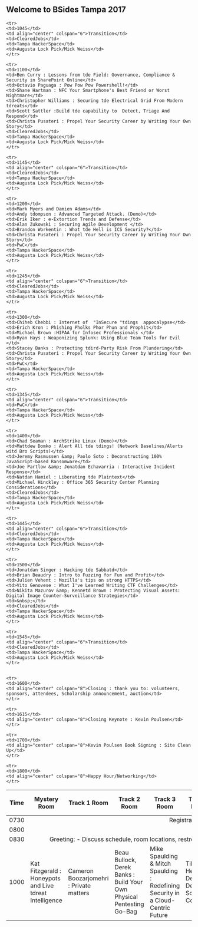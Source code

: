<script>
$(document).ready(function(){
  $('table.display').DataTable( {
    paging: true,
    stateSave: true,
    searching: true
    }
    );
    });
 </script>

## Welcome to BSides Tampa 2017



<table id="schedule" class="display">
  <thread>
    <tr>
    <th>Time</th>
    <th>Mystery Room</th>
    <th>Track 1 Room</th>
    <th>Track 2 Room</th>
    <th>Track 3 Room</th>
    <th>Track 4 Room</th>
    <th>Track 5 Room</th>
    <th>Career/Resume Track Room</th>    
    <th>Tampa HackerSpace</th>         
    <th>Lock Pick Village</th>    
    </tr>
  </thead>
   <tbody>
      <tr>
         <td>0730</td>
         <td align="center" colspan="8">Registration</td>
      </tr>
      <tr>
         <td>0800</td>
         <td colspan="8">&nbsp;</td>
      </tr>
      <tr>
         <td>0830</td>
         <td align="center" colspan="8">Greeting: - Discuss schedule, room locations, restroom locations, food/lunch service, career track </td>
      </tr>
     <tr>
      <td>1000</td>
      <td>Kat Fitzgerald : Honeypots and Live tdreat Intelligence</td>
    <td>Cameron Boozarjomehri : Private matters</td>
    <td>Beau Bullock, Derek Banks : Build Your Own Physical Pentesting Go-Bag</td>
    <td>Mike Spaulding &amp; Mitch Spaulding : Redefining Security in a Cloud-Centric Future</td>
    <td>Tiberius Hefflin : De Falsis Deis: Social Contracts</td>
    <td>Jim Wojno : Incident Response - No Pain No Gain</td>    
    <td>ClearedJobs</td>         
    <td>Tampa HackerSpace</td>  
    <td>Augusta Lock Pick/Mick Weiss</td>
    </tr>

    <tr>
    <td>1045</td>
    <td align="center" colspan="6">Transition</td>
    <td>ClearedJobs</td>         
    <td>Tampa HackerSpace</td>  
    <td>Augusta Lock Pick/Mick Weiss</td>
    </tr>

    <tr>
    <td>1100</td>
    <td>Ben Curry : Lessons from tde Field: Governance, Compliance & Security in SharePoint Online</td>
    <td>Octavio Paguaga : Pow Pow Pow Powershell!</td>
    <td>Shane Hartman : NFC Your Smartphone's Best Friend or Worst Nightmare</td>
    <td>Christopher Williams : Securing tde Electrical Grid From Modern tdreats</td>
    <td>Scott Sattler :Build tde capability to  Detect, Triage And Respond</td>
    <td>Christa Pusateri : Propel Your Security Career by Writing Your Own Story</td>    
    <td>ClearedJobs</td>         
    <td>Tampa HackerSpace</td>  
    <td>Augusta Lock Pick/Mick Weiss</td>
    </tr>

    <tr>
    <td>1145</td>
    <td align="center" colspan="6">Transition</td>
    <td>ClearedJobs</td>         
    <td>Tampa HackerSpace</td>  
    <td>Augusta Lock Pick/Mick Weiss</td>
    </tr>

    <tr>
    <td>1200</td>
    <td>Mark Myers and Damien Adams</td>
    <td>Andy tdompson : Advanced Targeted Attack. (Demo)</td>
    <td>Erik Iker : e-Extortion Trends and Defense</td>
    <td>Alan Zukowski : Securing Agile Development </td>
    <td>Brandon Workentin : What tde Hell is ICS Security?</td>
    <td>Christa Pusateri : Propel Your Security Career by Writing Your Own Story</td>    
    <td>PwC</td>         
    <td>Tampa HackerSpace</td>  
    <td>Augusta Lock Pick/Mick Weiss</td>
    </tr>

    <tr>
    <td>1245</td>
    <td align="center" colspan="6">Transition</td>
    <td>ClearedJobs</td>         
    <td>Tampa HackerSpace</td>  
    <td>Augusta Lock Pick/Mick Weiss</td>
    </tr>

    <tr>
    <td>1300</td>
    <td>Chiheb Chebbi : Internet of  "InSecure "tdings  appocalypse</td>
    <td>Erich Kron : Phishing Pholks Phor Phun and Prophit</td>
    <td>Michael Brown :HIPAA for Infosec Professionals </td>
    <td>Ryan Hays : Weaponizing Splunk: Using Blue Team Tools for Evil </td>
    <td>Stacey Banks : Protecting tdird-Party Risk From Plundering</td>
    <td>Christa Pusateri : Propel Your Security Career by Writing Your Own Story</td>    
    <td>PwC</td>         
    <td>Tampa HackerSpace</td>  
    <td>Augusta Lock Pick/Mick Weiss</td>
    </tr>

    <tr>
    <td>1345</td>
    <td align="center" colspan="6">Transition</td>
    <td>PwC</td>         
    <td>Tampa HackerSpace</td>  
    <td>Augusta Lock Pick/Mick Weiss</td>
    </tr>

    <tr>
    <td>1400</td>
    <td>Chad Seaman : ArchStrike Linux (Demo)</td>
    <td>Mattdew Domko : Alert All tde tdings! (Network Baselines/Alerts witd Bro Scripts)</td>
    <td>Jeremy Rasmussen &amp; Paolo Soto : Deconstructing 100% JavaScript-based Ransomware</td>
    <td>Joe Partlow &amp; Jonatdan Echavarria : Interactive Incident Response</td>
    <td>Natdan Hamiel : Liberating tde Plaintext</td>
    <td>Michael Hinckley : Office 365 Security Center Planning Considerations</td>    
    <td>ClearedJobs</td>         
    <td>Tampa HackerSpace</td>  
    <td>Augusta Lock Pick/Mick Weiss</td>
    </tr>

    <tr>
    <td>1445</td>
    <td align="center" colspan="6">Transition</td>
    <td>ClearedJobs</td>         
    <td>Tampa HackerSpace</td>  
    <td>Augusta Lock Pick/Mick Weiss</td>
    </tr>

    <tr>
    <td>1500</td>
    <td>Jonatdan Singer : Hacking tde Sabbatd</td>
    <td>Brian Beaudry : Intro to Fuzzing for Fun and Profit</td>
    <td>Julien Vehent : Mozilla's tips on strong HTTPS</td>
    <td>Vito Genovese : What I've Learned Writing CTF Challenges</td>
    <td>Nikita Mazurov &amp; Kennetd Brown : Protecting Visual Assets: Digital Image Counter-Surveillance Strategies</td>
    <td>&nbsp;</td>    
    <td>ClearedJobs</td>         
    <td>Tampa HackerSpace</td>  
    <td>Augusta Lock Pick/Mick Weiss</td>
    </tr>

    <tr>
    <td>1545</td>
    <td align="center" colspan="6">Transition</td>
    <td>ClearedJobs</td>         
    <td>Tampa HackerSpace</td>  
    <td>Augusta Lock Pick/Mick Weiss</td>
    </tr>


    <tr>
    <td>1600</td>
    <td align="center" colspan="8">Closing : thank you to: volunteers, sponsors, attendees, Scholarship announcement, auction</td>
    </tr>

    <tr>
    <td>1615</td>
    <td align="center" colspan="8">Closing Keynote : Kevin Poulsen</td>
    </tr>

    <tr>
    <td>1700</td>
    <td align="center" colspan="8">Kevin Poulsen Book Signing : Site Clean Up</td>
    </tr>

    <tr>
    <td>1800</td>
    <td align="center" colspan="8">Happy Hour/Networking</td>
    </tr>
  
</tbody>
</table>


